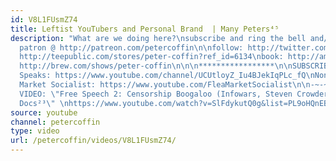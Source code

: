```yaml
---
id: V8L1FUsmZ74
title: Leftist YouTubers and Personal Brand  | Many Peters⁴⁵
description: "What are we doing here?\nsubscribe and ring the bell and/or become a
  patron @ http://patreon.com/petercoffin\n\nfollow: http://twitter.com/petercoffin\nmerch:
  http://teepublic.com/stores/peter-coffin?ref_id=6134\nbook: http://amzn.to/32aT4FJ\npodcast:
  http://brew.com/shows/peter-coffin\n\n\n*****************\n\nSUBSCRIBE TO:\n\nAngie
  Speaks: https://www.youtube.com/channel/UCUtloyZ_Iu4BJekIqPLc_fQ\nNon-Compete: https://www.youtube.com/channel/UCkZFKKK-0YB0FvwoS8P7nHg\n\nFlea
  Market Socialist: https://www.youtube.com/FleaMarketSocialist\n\n-~-~~-~~~-~~-~-\nNEW
  VIDEO: \"Free Speech 2: Censorship Boogaloo (Infowars, Steven Crowder) | Very Important
  Docs²³\" \nhttps://www.youtube.com/watch?v=SlFdykutQ0g&list=PL9oHQnEByWyXObkJN9YYQS9hxBjpN8RLG\n-~-~~-~~~-~~-~-"
source: youtube
channel: petercoffin
type: video
url: /petercoffin/videos/V8L1FUsmZ74/
---
```

